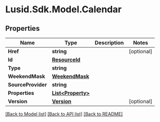 # Lusid.Sdk.Model.Calendar

## Properties

Name | Type | Description | Notes
------------ | ------------- | ------------- | -------------
**Href** | **string** |  | [optional] 
**Id** | [**ResourceId**](ResourceId.md) |  | 
**Type** | **string** |  | 
**WeekendMask** | [**WeekendMask**](WeekendMask.md) |  | 
**SourceProvider** | **string** |  | 
**Properties** | [**List&lt;Property&gt;**](Property.md) |  | 
**Version** | [**Version**](Version.md) |  | [optional] 

[[Back to Model list]](../README.md#documentation-for-models) [[Back to API list]](../README.md#documentation-for-api-endpoints) [[Back to README]](../README.md)

